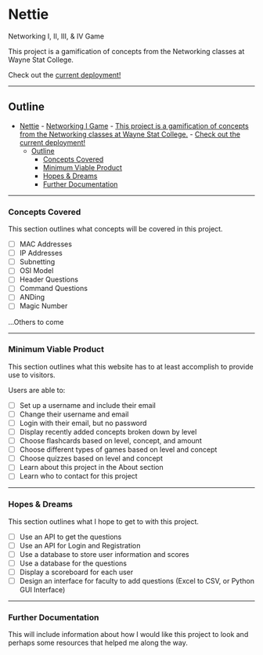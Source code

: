 # Nettie

Networking I, II, III, & IV Game

 This project is a gamification of concepts from the Networking classes at Wayne Stat College.

 Check out the [current deployment!][Deployment]

---
## Outline

- [Nettie](#nettie)
		- [Networking I Game](#networking-i-game)
			- [This project is a gamification of concepts from the Networking classes at Wayne Stat College.](#this-project-is-a-gamification-of-concepts-from-the-networking-classes-at-wayne-stat-college)
			- [Check out the current deployment!](#check-out-the-current-deployment)
	- [Outline](#outline)
		- [Concepts Covered](#concepts-covered)
		- [Minimum Viable Product](#minimum-viable-product)
		- [Hopes \& Dreams](#hopes--dreams)
		- [Further Documentation](#further-documentation)

---

### Concepts Covered
<div name="concepts-covered"/>

This section outlines what concepts will be covered in this project.
- [ ] MAC Addresses
- [ ] IP Addresses
- [ ] Subnetting
- [ ] OSI Model
- [ ] Header Questions
- [ ] Command Questions
- [ ] ANDing
- [ ] Magic Number

...Others to come

---

### Minimum Viable Product
<div name="minimum-viable-product"/>

This section outlines what this website has to at least accomplish to provide use to visitors.

Users are able to:
- [ ] Set up a username and include their email
- [ ] Change their username and email
- [ ] Login with their email, but no password
- [ ] Display recently added concepts broken down by level
- [ ] Choose flashcards based on level, concept, and amount
- [ ] Choose different types of games based on level and concept
- [ ] Choose quizzes based on level and concept
- [ ] Learn about this project in the About section
- [ ] Learn who to contact for this project

---

### Hopes & Dreams
<div name="hopes-dreams"/>

This section outlines what I hope to get to with this project.

- [ ] Use an API to get the questions
- [ ] Use an API for Login and Registration
- [ ] Use a database to store user information and scores
- [ ] Use a database for the questions
- [ ] Display a scoreboard for each user
- [ ] Design an interface for faculty to add questions (Excel to CSV, or Python GUI Interface)

---

### Further Documentation
<div name="documentation"/>

This will include information about how I would like this project to look and perhaps some resources that helped me along the way.




[Deployment]: https://nottommy11.github.io/react-test-deploy
